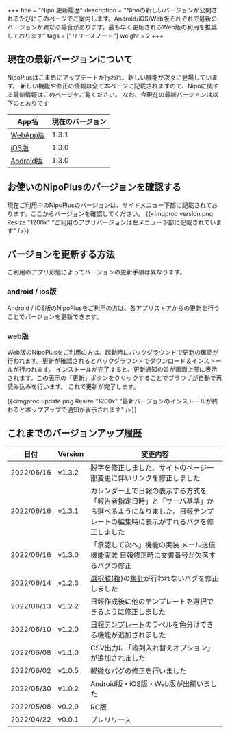 +++
title = "Nipo 更新履歴"
description = "Nipoの新しいバージョンが公開されるたびにこのページでご案内します。Android/iOS/Web版それぞれで最新のバージョンが異なる場合があります。最も早く更新されるWeb版の利用を推奨しております"
tags = ["リリースノート"]
weight = 2
+++

## 現在の最新バージョンについて

NipoPlusはこまめにアップデートが行われ、新しい機能が次々に登場しています。
新しい機能や修正の情報は全て本ページに記載されますので、Nipoに関する最新情報はこのページをご覧ください。
なお、今現在の最新バージョンは以下のとおりです

|App名|現在のバージョン|
|---|---|
|[WebApp版](https://nipoapp.sndbox.jp/) |1.3.1|
|[iOS版](https://itunes.apple.com/jp/app/nipo/id1385965600?mt=8)|1.3.0|
|[Android版](https://play.google.com/store/apps/details?id=jp.sndbox.nipoapp)|1.3.0|

## お使いのNipoPlusのバージョンを確認する

現在ご利用中のNipoPlusのバージョンは、サイドメニュー下部に記載されております。ここからバージョンを確認してください。
{{<imgproc version.png Resize "1200x" "ご利用のアプリバージョンは左メニュー下部に記載されています" />}}

## バージョンを更新する方法

ご利用のアプリ形態によってバージョンの更新手順は異なります。

### android / ios版

Android / iOS版のNipoPlusをご利用の方は、各アプリストアからの更新を行うことでバージョンを更新できます。

### web版

Web版のNipoPlusをご利用の方は、起動時にバックグラウンドで更新の確認が行われます。更新が確認されるとバックグラウンドでダウンロード＆インストールが行われます。
インストールが完了すると、更新通知の旨が画面上部に表示されます。この表示の「更新」ボタンをクリックすることでブラウザが自動で再読み込みを行います。
これで更新が完了します。

{{<imgproc update.png Resize "1200x" "最新バージョンのインストールが終わるとポップアップで通知が表示されます" />}}

## これまでのバージョンアップ履歴

|日付|Version|変更内容|
|---|---|---|
|2022/06/16|v1.3.2|脱字を修正しました。サイトのページ一部変更に伴いリンクを修正しました|
|2022/06/16|v1.3.1|カレンダー上で日報の表示する方式を「報告者指定日時」と「サーバ基準」から選べるようになりました。日報テンプレートの編集時に表示がずれるバグを修正しました|
|2022/06/16|v1.3.0|「承認して次へ」機能の実装  メール送信機能実装  日報修正時に文書番号が欠落するバグの修正|
|2022/06/14|v1.2.3|[選択肢(複)](/org/groupsetting/template/select2/)の[集計](/report/totalling/cumulative/)が行われないバグを修正しました|
|2022/06/13|v1.2.2|日報作成後に他のテンプレートを選択できるように修正しました|
|2022/06/10|v1.2.0|[日報テンプレート](/org/groupsetting/template/)のラベルを色分けできる機能が追加されました|
|2022/06/08|v1.1.0|CSV出力に「縦列入れ替えオプション」が追加されました|
|2022/06/02|v1.0.5|軽微なバグの修正を行いました|
|2022/05/30|v1.0.2|Android版・iOS版・Web版が出揃いました|
|2022/05/08|v0.2.9| RC版|
|2022/04/22|v0.0.1|プレリリース|
